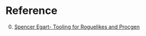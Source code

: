 # Reference

0. [Spencer Egart- Tooling for Roguelikes and Procgen](https://www.youtube.com/watch?v=YfLYPIXGF7E)

